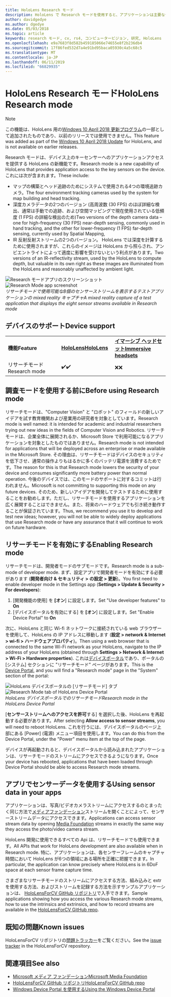 ```yaml
---
title: HoloLens Research モード
description: HoloLens で Research モードを使用すると、アプリケーションは主要なデバイスセンサーストリーム (深さ、環境追跡、および赤外線反射) にアクセスできます。
author: davidgedye
ms.author: dgedye
ms.date: 05/03/2018
ms.topic: article
keywords: research モード, cv, rs4, コンピュータービジョン, 研究, HoloLens
ms.openlocfilehash: e9a7683f8d582b459185066e74655e8f2b236db4
ms.sourcegitcommit: 17f86fed532d7a4e91bd95baca05930c4a5c68c5
ms.translationtype: MT
ms.contentlocale: ja-JP
ms.lasthandoff: 06/11/2019
ms.locfileid: "66829935"
---
```

# <a name="hololens-research-mode"></a><span data-ttu-id="dd9ee-104">HoloLens Research モード</span><span class="sxs-lookup"><span data-stu-id="dd9ee-104">HoloLens Research mode</span></span>

> [!NOTE]
> <span data-ttu-id="dd9ee-105">この機能は、HoloLens 用の[Windows 10 April 2018 更新プログラム](release-notes-april-2018.md)の一部として追加されたものであり、以前のリリースでは使用できません。</span><span class="sxs-lookup"><span data-stu-id="dd9ee-105">This feature was added as part of the [Windows 10 April 2018 Update](release-notes-april-2018.md) for HoloLens, and is not available on earlier releases.</span></span>

<span data-ttu-id="dd9ee-106">Research モードは、デバイス上のキーセンサーへのアプリケーションアクセスを提供する HoloLens の新機能です。</span><span class="sxs-lookup"><span data-stu-id="dd9ee-106">Research mode is a new capability of HoloLens that provides application access to the key sensors on the device.</span></span> <span data-ttu-id="dd9ee-107">これには次が含まれます。</span><span class="sxs-lookup"><span data-stu-id="dd9ee-107">These include:</span></span>
- <span data-ttu-id="dd9ee-108">マップの構築とヘッド追跡のためにシステムで使用される4つの環境追跡カメラ。</span><span class="sxs-lookup"><span data-stu-id="dd9ee-108">The four environment tracking cameras used by the system for map building and head tracking.</span></span>
- <span data-ttu-id="dd9ee-109">深度カメラデータの2つのバージョン (高周波数 (30 FPS) のほぼ詳細な検出、通常は手動での追跡、および空間マッピングで現在使用されている低頻度 (1 FPS) の詳細な検出のため)</span><span class="sxs-lookup"><span data-stu-id="dd9ee-109">Two versions of the depth camera data – one for high-frequency (30 FPS) near-depth sensing, commonly used in hand tracking, and the other for lower-frequency (1 FPS) far-depth sensing, currently used by Spatial Mapping,</span></span>
- <span data-ttu-id="dd9ee-110">IR 反射反射ストリームの2つのバージョン。 HoloLens では深度を計算するために使用されますが、これらのイメージは HoloLens から照らされ、アンビエントライトによって適度に影響を受けないという利点があります。</span><span class="sxs-lookup"><span data-stu-id="dd9ee-110">Two versions of an IR-reflectivity stream, used by the HoloLens to compute depth, but valuable in its own right as these images are illuminated from the HoloLens and reasonably unaffected by ambient light.</span></span>

<span data-ttu-id="dd9ee-111">![Research モードアプリのスクリーンショット](images/sensor-stream-viewer.jpg)</span><span class="sxs-lookup"><span data-stu-id="dd9ee-111">![Research Mode app screenshot](images/sensor-stream-viewer.jpg)</span></span><br>
<span data-ttu-id="dd9ee-112">*リサーチモードで使用可能な8個のセンサーストリームを表示するテストアプリケーションの mixed reality キャプチャ*</span><span class="sxs-lookup"><span data-stu-id="dd9ee-112">*A mixed reality capture of a test application that displays the eight sensor streams available in Research mode*</span></span>

## <a name="device-support"></a><span data-ttu-id="dd9ee-113">デバイスのサポート</span><span class="sxs-lookup"><span data-stu-id="dd9ee-113">Device support</span></span>

<table>
    <colgroup>
    <col width="33%" />
    <col width="33%" />
    <col width="33%" />
    </colgroup>
    <tr>
        <td><span data-ttu-id="dd9ee-114"><strong>機能</strong></span><span class="sxs-lookup"><span data-stu-id="dd9ee-114"><strong>Feature</strong></span></span></td>
        <td><span data-ttu-id="dd9ee-115"><a href="hololens-hardware-details.md"><strong>HoloLens</strong></a></span><span class="sxs-lookup"><span data-stu-id="dd9ee-115"><a href="hololens-hardware-details.md"><strong>HoloLens</strong></a></span></span></td>
        <td><span data-ttu-id="dd9ee-116"><a href="immersive-headset-hardware-details.md"><strong>イマーシブ ヘッドセット</strong></a></span><span class="sxs-lookup"><span data-stu-id="dd9ee-116"><a href="immersive-headset-hardware-details.md"><strong>Immersive headsets</strong></a></span></span></td>
    </tr>
     <tr>
        <td><span data-ttu-id="dd9ee-117">リサーチモード</span><span class="sxs-lookup"><span data-stu-id="dd9ee-117">Research mode</span></span></td>
        <td><span data-ttu-id="dd9ee-118">✔️</span><span class="sxs-lookup"><span data-stu-id="dd9ee-118">✔️</span></span></td>
        <td><span data-ttu-id="dd9ee-119">❌</span><span class="sxs-lookup"><span data-stu-id="dd9ee-119">❌</span></span></td>
    </tr>
</table>

## <a name="before-using-research-mode"></a><span data-ttu-id="dd9ee-120">調査モードを使用する前に</span><span class="sxs-lookup"><span data-stu-id="dd9ee-120">Before using Research mode</span></span>

<span data-ttu-id="dd9ee-121">リサーチモードは、"Computer Vision" と "ロボット" のフィールドの新しいアイデアを試す教育機関および産業用の研究者を対象としています。</span><span class="sxs-lookup"><span data-stu-id="dd9ee-121">Research mode is well named: it is intended for academic and industrial researchers trying out new ideas in the fields of Computer Vision and Robotics.</span></span>  <span data-ttu-id="dd9ee-122">リサーチモードは、企業全体に展開されるか、Microsoft Store で利用可能になるアプリケーションを対象としたものではありません。</span><span class="sxs-lookup"><span data-stu-id="dd9ee-122">Research mode is not intended for applications that will be deployed across an enterprise or made available in the Microsoft Store.</span></span> <span data-ttu-id="dd9ee-123">その理由は、リサーチモードはデバイスのセキュリティを低下させ、通常の操作よりもはるかに多くのバッテリ電源を消費するためです。</span><span class="sxs-lookup"><span data-stu-id="dd9ee-123">The reason for this is that Research mode lowers the security of your device and consumes significantly more battery power than normal operation.</span></span> <span data-ttu-id="dd9ee-124">今後のデバイスでは、このモードのサポートに対するコミットは行われません。</span><span class="sxs-lookup"><span data-stu-id="dd9ee-124">Microsoft is not committing to supporting this mode on any future devices.</span></span> <span data-ttu-id="dd9ee-125">そのため、新しいアイデアを開発してテストするために使用することをお勧めします。ただし、リサーチモードを使用するアプリケーションを広く展開することはできません。また、将来のハードウェアでも引き続き動作することが保証されています。</span><span class="sxs-lookup"><span data-stu-id="dd9ee-125">Thus, we recommend you use it to develop and test new ideas; however, you will not be able to widely deploy applications that use Research mode or have any assurance that it will continue to work on future hardware.</span></span>

## <a name="enabling-research-mode"></a><span data-ttu-id="dd9ee-126">リサーチモードを有効にする</span><span class="sxs-lookup"><span data-stu-id="dd9ee-126">Enabling Research mode</span></span>

<span data-ttu-id="dd9ee-127">リサーチモードは、開発者モードのサブモードです。</span><span class="sxs-lookup"><span data-stu-id="dd9ee-127">Research mode is a sub-mode of developer mode.</span></span> <span data-ttu-id="dd9ee-128">まず、設定アプリで開発者モードを有効にする必要があります (**開発者向け & セキュリティ > の設定 > 更新**)。</span><span class="sxs-lookup"><span data-stu-id="dd9ee-128">You first need to enable developer mode in the Settings app (**Settings > Update & Security > For developers**):</span></span>

1. <span data-ttu-id="dd9ee-129">[開発機能の使用] を **[オン**] に設定します。</span><span class="sxs-lookup"><span data-stu-id="dd9ee-129">Set "Use developer features" to **On**</span></span>
2. <span data-ttu-id="dd9ee-130">[デバイスポータルを有効にする] を **[オン**] に設定します。</span><span class="sxs-lookup"><span data-stu-id="dd9ee-130">Set "Enable Device Portal" to **On**</span></span>

<span data-ttu-id="dd9ee-131">次に、HoloLens と同じ Wi-fi ネットワークに接続されている web ブラウザーを使用して、HoloLens の IP アドレスに移動します (**設定 > network & Internet > wi-fi > ハードウェアプロパティ**)。</span><span class="sxs-lookup"><span data-stu-id="dd9ee-131">Then using a web browser that is connected to the same Wi-Fi network as your HoloLens, navigate to the IP address of your HoloLens (obtained through **Settings > Network & Internet > Wi-Fi > Hardware properties**).</span></span> <span data-ttu-id="dd9ee-132">これは[デバイスポータル](using-the-windows-device-portal.md)であり、ポータルの [システム] セクションに "リサーチモード" ページがあります。</span><span class="sxs-lookup"><span data-stu-id="dd9ee-132">This is the [Device Portal](using-the-windows-device-portal.md), and you will find a "Research mode" page in the "System" section of the portal:</span></span>

<span data-ttu-id="dd9ee-133">![HoloLens デバイスポータルの [リサーチモード] タブ](images/ResearchModeDevPortal.png)</span><span class="sxs-lookup"><span data-stu-id="dd9ee-133">![Research Mode tab of HoloLens Device Portal](images/ResearchModeDevPortal.png)</span></span><br>
<span data-ttu-id="dd9ee-134">*HoloLens デバイスポータルでのリサーチモード*</span><span class="sxs-lookup"><span data-stu-id="dd9ee-134">*Research mode in the HoloLens Device Portal*</span></span>

<span data-ttu-id="dd9ee-135">[**センサーストリームへのアクセスを許可**する] を選択した後、HoloLens を再起動する必要があります。</span><span class="sxs-lookup"><span data-stu-id="dd9ee-135">After selecting **Allow access to sensor streams**, you will need to reboot HoloLens.</span></span> <span data-ttu-id="dd9ee-136">これを行うには、デバイスポータルのページ上部にある [Power] (電源) メニュー項目を使用します。</span><span class="sxs-lookup"><span data-stu-id="dd9ee-136">You can do this from the Device Portal, under the "Power" menu item at the top of the page.</span></span>

<span data-ttu-id="dd9ee-137">デバイスが再起動されると、デバイスポータルから読み込まれたアプリケーションは、リサーチモードのストリームにアクセスできるようになります。</span><span class="sxs-lookup"><span data-stu-id="dd9ee-137">Once your device has rebooted, applications that have been loaded through Device Portal should be able to access Research mode streams.</span></span>

## <a name="using-sensor-data-in-your-apps"></a><span data-ttu-id="dd9ee-138">アプリでセンサーデータを使用する</span><span class="sxs-lookup"><span data-stu-id="dd9ee-138">Using sensor data in your apps</span></span>

<span data-ttu-id="dd9ee-139">アプリケーションは、写真/ビデオカメラストリームにアクセスするのとまったく同じ方法で[メディアファンデーション](https://msdn.microsoft.com/library/windows/desktop/ms694197)ストリームを開くことによって、センサーストリームデータにアクセスできます。</span><span class="sxs-lookup"><span data-stu-id="dd9ee-139">Applications can access sensor stream data by opening [Media Foundation](https://msdn.microsoft.com/library/windows/desktop/ms694197) streams in exactly the same way they access the photo/video camera stream.</span></span> 

<span data-ttu-id="dd9ee-140">HoloLens 開発に使用できるすべての Api は、リサーチモードでも使用できます。</span><span class="sxs-lookup"><span data-stu-id="dd9ee-140">All APIs that work for HoloLens development are also available when in Research mode.</span></span> <span data-ttu-id="dd9ee-141">特に、アプリケーションは、各センサーフレームのキャプチャ時間において HoloLens が6つの領域にある場所を正確に把握できます。</span><span class="sxs-lookup"><span data-stu-id="dd9ee-141">In particular, the application can know precisely where HoloLens is in 6DoF space at each sensor frame capture time.</span></span>

<span data-ttu-id="dd9ee-142">さまざまなリサーチモードのストリームにアクセスする方法、組み込みと extrを使用する方法、およびストリームを記録する方法を示すサンプルアプリケーションは、 [HoloLensForCV GitHub リポジトリ](https://github.com/Microsoft/HoloLensForCV)で入手できます。</span><span class="sxs-lookup"><span data-stu-id="dd9ee-142">Sample applications showing how you access the various Research mode streams, how to use the intrinsics and extrinsics, and how to record streams are available in the [HoloLensForCV GitHub repo](https://github.com/Microsoft/HoloLensForCV).</span></span>

## <a name="known-issues"></a><span data-ttu-id="dd9ee-143">既知の問題</span><span class="sxs-lookup"><span data-stu-id="dd9ee-143">Known issues</span></span>

<span data-ttu-id="dd9ee-144">HoloLensForCV リポジトリの[問題トラッカー](https://github.com/Microsoft/HololensForCV/issues)をご覧ください。</span><span class="sxs-lookup"><span data-stu-id="dd9ee-144">See the [issue tracker](https://github.com/Microsoft/HololensForCV/issues) in the HoloLensForCV repository.</span></span>

## <a name="see-also"></a><span data-ttu-id="dd9ee-145">関連項目</span><span class="sxs-lookup"><span data-stu-id="dd9ee-145">See also</span></span>

* [<span data-ttu-id="dd9ee-146">Microsoft メディア ファンデーション</span><span class="sxs-lookup"><span data-stu-id="dd9ee-146">Microsoft Media Foundation</span></span>](https://msdn.microsoft.com/library/windows/desktop/ms694197)
* [<span data-ttu-id="dd9ee-147">HoloLensForCV GitHub リポジトリ</span><span class="sxs-lookup"><span data-stu-id="dd9ee-147">HoloLensForCV GitHub repo</span></span>](https://github.com/Microsoft/HoloLensForCV)
* [<span data-ttu-id="dd9ee-148">Windows Device Portal を使用する</span><span class="sxs-lookup"><span data-stu-id="dd9ee-148">Using the Windows Device Portal</span></span>](using-the-windows-device-portal.md)
